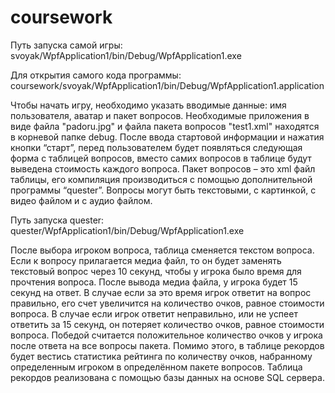# coursework

Путь запуска самой игры: svoyak/WpfApplication1/bin/Debug/WpfApplication1.exe

Для открытия самого кода программы: coursework/svoyak/WpfApplication1/bin/Debug/WpfApplication1.application

Чтобы начать игру, необходимо указать вводимые данные: имя пользователя, аватар и пакет вопросов. Необходимые приложения в виде файла "padoru.jpg" и файла пакета вопросов "test1.xml" находятся в корневой папке debug.
После ввода стартовой информации и нажатия кнопки “старт”, перед пользователем будет появляться следующая форма с таблицей вопросов, вместо самих вопросов в таблице будут выведена стоимость каждого вопроса.
Пакет вопросов – это xml файл таблицы, его компиляция производиться с помощью дополнительной программы “quester”.
Вопросы могут быть текстовыми, с картинкой, с видео файлом и с аудио файлом.

Путь запуска quester: quester/WpfApplication1/bin/Debug/WpfApplication1.exe

После выбора игроком вопроса, таблица сменяется текстом вопроса. Если к вопросу прилагается медиа файл, то он будет заменять текстовый вопрос через 10 секунд, чтобы у игрока было время для прочтения вопроса.
После вывода медиа файла, у игрока будет 15 секунд на ответ. В случае если за это время игрок ответит на вопрос правильно, его счет увеличится на количество очков, равное стоимости вопроса. В случае если игрок ответит неправильно, или не успеет ответить за 15 секунд, он потеряет количество очков, равное стоимости вопроса.
Победой считается положительное количество очков у игрока после ответа на все вопросы пакета. Помимо этого, в таблице рекордов будет вестись статистика рейтинга по количеству очков, набранному определенным игроком в определённом пакете вопросов.
Таблица рекордов реализована с помощью базы данных на основе SQL сервера.
